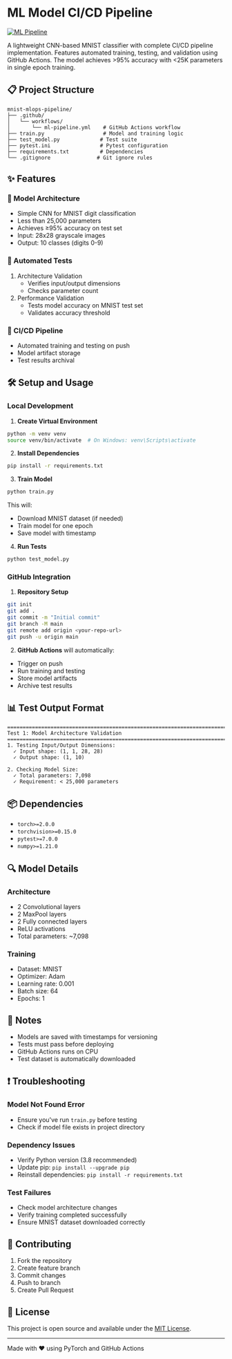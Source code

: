 # ML Model CI/CD Pipeline

[![ML Pipeline](https://github.com/nagalakshmi-nimmagadda/mnist-mlops-pipeline/actions/workflows/ml-pipeline.yml/badge.svg)](https://github.com/nagalakshmi-nimmagadda/mnist-mlops-pipeline/actions/workflows/ml-pipeline.yml)

A lightweight CNN-based MNIST classifier with complete CI/CD pipeline implementation. Features automated training, testing, and validation using GitHub Actions. The model achieves >95% accuracy with <25K parameters in single epoch training.

## 📋 Project Structure 

```
mnist-mlops-pipeline/
├── .github/
│   └── workflows/
│       └── ml-pipeline.yml    # GitHub Actions workflow
├── train.py                   # Model and training logic
├── test_model.py             # Test suite
├── pytest.ini                # Pytest configuration
├── requirements.txt          # Dependencies
└── .gitignore               # Git ignore rules
```

## ✨ Features

### 🧠 Model Architecture
- Simple CNN for MNIST digit classification
- Less than 25,000 parameters
- Achieves ≥95% accuracy on test set
- Input: 28x28 grayscale images
- Output: 10 classes (digits 0-9)

### 🔄 Automated Tests
1. Architecture Validation
   - Verifies input/output dimensions
   - Checks parameter count
2. Performance Validation
   - Tests model accuracy on MNIST test set
   - Validates accuracy threshold

### 🚀 CI/CD Pipeline
- Automated training and testing on push
- Model artifact storage
- Test results archival

## 🛠️ Setup and Usage

### Local Development

1. **Create Virtual Environment**
```bash
python -m venv venv
source venv/bin/activate  # On Windows: venv\Scripts\activate
```

2. **Install Dependencies**
```bash
pip install -r requirements.txt
```

3. **Train Model**
```bash
python train.py
```
This will:
- Download MNIST dataset (if needed)
- Train model for one epoch
- Save model with timestamp

4. **Run Tests**
```bash
python test_model.py
```

### GitHub Integration

1. **Repository Setup**
```bash
git init
git add .
git commit -m "Initial commit"
git branch -M main
git remote add origin <your-repo-url>
git push -u origin main
```

2. **GitHub Actions** will automatically:
- Trigger on push
- Run training and testing
- Store model artifacts
- Archive test results

## 📊 Test Output Format

```
================================================================================
Test 1: Model Architecture Validation
================================================================================
1. Testing Input/Output Dimensions:
  ✓ Input shape: (1, 1, 28, 28)
  ✓ Output shape: (1, 10)

2. Checking Model Size:
  ✓ Total parameters: 7,098
  ✓ Requirement: < 25,000 parameters
```

## 📦 Dependencies

- `torch>=2.0.0`
- `torchvision>=0.15.0`
- `pytest>=7.0.0`
- `numpy>=1.21.0`

## 🔍 Model Details

### Architecture
- 2 Convolutional layers
- 2 MaxPool layers
- 2 Fully connected layers
- ReLU activations
- Total parameters: ~7,098

### Training
- Dataset: MNIST
- Optimizer: Adam
- Learning rate: 0.001
- Batch size: 64
- Epochs: 1

## 📝 Notes

- Models are saved with timestamps for versioning
- Tests must pass before deploying
- GitHub Actions runs on CPU
- Test dataset is automatically downloaded

## ❗ Troubleshooting

### Model Not Found Error
- Ensure you've run `train.py` before testing
- Check if model file exists in project directory

### Dependency Issues
- Verify Python version (3.8 recommended)
- Update pip: `pip install --upgrade pip`
- Reinstall dependencies: `pip install -r requirements.txt`

### Test Failures
- Check model architecture changes
- Verify training completed successfully
- Ensure MNIST dataset downloaded correctly

## 🤝 Contributing

1. Fork the repository
2. Create feature branch
3. Commit changes
4. Push to branch
5. Create Pull Request

## 📄 License

This project is open source and available under the [MIT License](LICENSE).

---
Made with ❤️ using PyTorch and GitHub Actions
